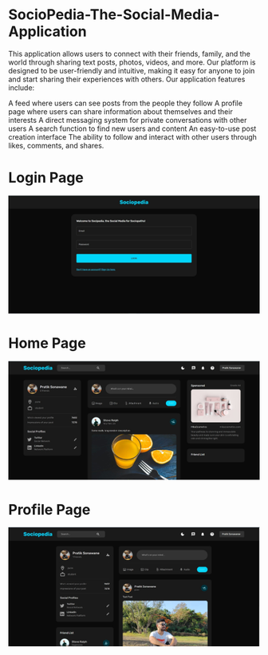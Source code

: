 # SocioPedia-The-Social-Media-Application
This application allows users to connect with their friends, family, and the world through sharing text posts, photos, videos, and more. Our platform is designed to be user-friendly and intuitive, making it easy for anyone to join and start sharing their experiences with others.
Our application features include:

  A feed where users can see posts from the people they follow
  A profile page where users can share information about themselves and their interests
  A direct messaging system for private conversations with other users
  A search function to find new users and content
  An easy-to-use post creation interface
  The ability to follow and interact with other users through likes, comments, and shares.
  
<h1>Login Page</h1>
<img src="server/public/assets/S1.jpg">

<h1>Home Page</h1>
<img src="server/public/assets/S2.jpg">

<h1>Profile Page</h1>
<img src="server/public/assets/S3.jpg">
